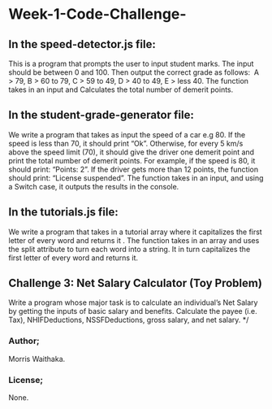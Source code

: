 # Week-1-Code-Challenge-
## In the speed-detector.js file:
This is a program that prompts the user to input student marks. The input should be between 0 and 100. Then output the correct grade as follows: 
A > 79, B > 60 to 79, C > 59 to 49, D > 40 to 49, E > less 40.
The function takes in an input and Calculates the total number of demerit points.
## In the student-grade-generator file:
We write a program that takes as input the speed of a car e.g 80. If the speed is less than 70, it should print “Ok”. Otherwise, for every 5 km/s above the speed limit (70), it should give the driver one demerit point and print the total number of demerit points.
For example, if the speed is 80, it should print: “Points: 2”. If the driver gets more than 12 points, the function should print: “License suspended”.
The function takes in an input, and using a Switch case, it  outputs the results in the console.
## In the tutorials.js file:
We write a program that takes in a tutorial array where it capitalizes the first letter of every word and returns it .
The function takes in an array and uses the split attribute to turn each word into a string. 
It in turn capitalizes the first letter of every word and returns it.
## Challenge 3: Net Salary Calculator (Toy Problem)
Write a program whose major task is to calculate an individual’s Net Salary by getting the inputs of basic salary and benefits.
Calculate the payee (i.e. Tax), NHIFDeductions, NSSFDeductions, gross salary, and net salary. */

### Author;
Morris Waithaka.
### License;
None.